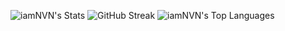 
![iamNVN's Stats](https://github-readme-stats.vercel.app/api?username=iamNVN&theme=tokyonight&show_icons=true&hide_border=true&count_private=true)
![GitHub Streak](https://github-readme-streak-stats.herokuapp.com?user=iamNVN&theme=tokyonight&hide_border=true&card_width=200&hide_current_streak=true&hide_longest_streak=true)
![iamNVN's Top Languages](https://github-readme-stats.vercel.app/api/top-langs/?username=iamNVN&theme=tokyonight&show_icons=true&hide_border=true&layout=compact)
